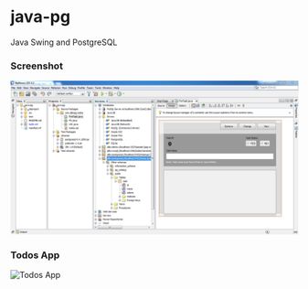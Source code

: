 # java-pg
Java Swing and PostgreSQL

### Screenshot
![Project Screenshot](https://github.com/clydeatuic/java-pg/blob/master/project-screenshot.PNG "Project Screenshot")

### Todos App
![Todos App](https://github.com/clydeatuic/java-pg/blob/master/java-pg-todos.PNG "Todos App")